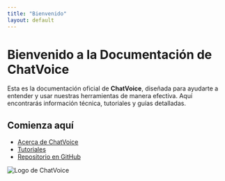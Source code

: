 ```yaml
---
title: "Bienvenido"
layout: default
---
```


# Bienvenido a la Documentación de ChatVoice

Esta es la documentación oficial de **ChatVoice**, diseñada para ayudarte a entender y usar nuestras herramientas de manera efectiva. Aquí encontrarás información técnica, tutoriales y guías detalladas.

## Comienza aquí
- [Acerca de ChatVoice](/about)
- [Tutoriales](/tutoriales)
- [Repositorio en GitHub](https://github.com/ximenaasantiagoo/chatvoice-documentation)

![Logo de ChatVoice](/assets/logo.png)
